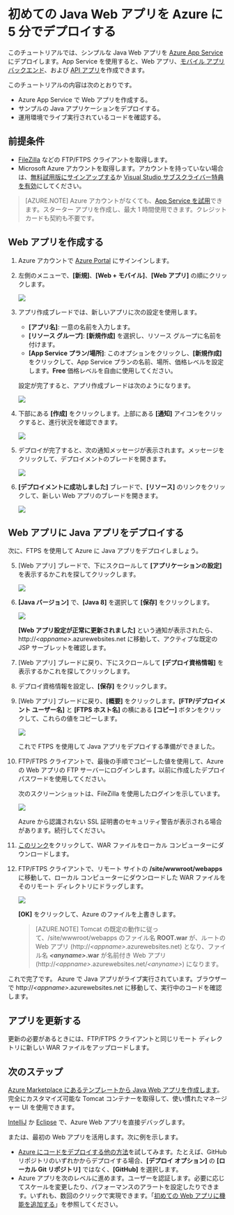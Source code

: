<properties 
	pageTitle="初めての Java Web アプリを Azure に 5 分でデプロイする | Microsoft Azure" 
	description="サンプル アプリをデプロイして、App Service での Web アプリの実行がいかに簡単であるかを説明します。実際の開発を速やかに開始し、すぐに成果を確認できます。" 
	services="app-service\web"
	documentationCenter=""
	authors="cephalin"
	manager="wpickett"
	editor=""
/>

<tags
	ms.service="app-service-web"
	ms.workload="web"
	ms.tgt_pltfrm="na"
	ms.devlang="na"
	ms.topic="hero-article"
	ms.date="09/16/2016" 
	ms.author="cephalin"
/>
	
# 初めての Java Web アプリを Azure に 5 分でデプロイする

このチュートリアルでは、シンプルな Java Web アプリを [Azure App Service](../app-service/app-service-value-prop-what-is.md) にデプロイします。App Service を使用すると、Web アプリ、[モバイル アプリ バックエンド](/documentation/learning-paths/appservice-mobileapps/)、および [API アプリ](../app-service-api/app-service-api-apps-why-best-platform.md)を作成できます。

このチュートリアルの内容は次のとおりです。

- Azure App Service で Web アプリを作成する。
- サンプルの Java アプリケーションをデプロイする。
- 運用環境でライブ実行されているコードを確認する。

## 前提条件

- [FileZilla](https://filezilla-project.org/) などの FTP/FTPS クライアントを取得します。
- Microsoft Azure アカウントを取得します。アカウントを持っていない場合は、[無料試用版にサインアップする](/pricing/free-trial/?WT.mc_id=A261C142F)か [Visual Studio サブスクライバー特典を有効](/pricing/member-offers/msdn-benefits-details/?WT.mc_id=A261C142F)にしてください。

>[AZURE.NOTE] Azure アカウントがなくても、[App Service を試用](http://go.microsoft.com/fwlink/?LinkId=523751)できます。スターター アプリを作成し、最大 1 時間使用できます。クレジット カードも契約も不要です。

<a name="create"></a>
## Web アプリを作成する

1. Azure アカウントで [Azure Portal](https://portal.azure.com) にサインインします。

2. 左側のメニューで、**[新規]**、**[Web + モバイル]**、**[Web アプリ]** の順にクリックします。

    ![](./media/app-service-web-get-started-languages/create-web-app-portal.png)

3. アプリ作成ブレードでは、新しいアプリに次の設定を使用します。

    - **[アプリ名]**: 一意の名前を入力します。
    - **[リソース グループ]**: **[新規作成]** を選択し、リソース グループに名前を付けます。
    - **[App Service プラン/場所]**: このオプションをクリックし、**[新規作成]** をクリックして、App Service プランの名前、場所、価格レベルを設定します。**Free** 価格レベルを自由に使用してください。

    設定が完了すると、アプリ作成ブレードは次のようになります。

    ![](./media/app-service-web-get-started-languages/create-web-app-settings.png)

3. 下部にある **[作成]** をクリックします。上部にある **[通知]** アイコンをクリックすると、進行状況を確認できます。

    ![](./media/app-service-web-get-started-languages/create-web-app-started.png)

4. デプロイが完了すると、次の通知メッセージが表示されます。メッセージをクリックして、デプロイメントのブレードを開きます。

    ![](./media/app-service-web-get-started-languages/create-web-app-finished.png)

5. **[デプロイメントに成功しました]** ブレードで、**[リソース]** のリンクをクリックして、新しい Web アプリのブレードを開きます。

    ![](./media/app-service-web-get-started-languages/create-web-app-resource.png)

## Web アプリに Java アプリをデプロイする

次に、FTPS を使用して Azure に Java アプリをデプロイしましょう。

5. [Web アプリ] ブレードで、下にスクロールして **[アプリケーションの設定]** を表示するかこれを探してクリックします。

    ![](./media/app-service-web-get-started-languages/set-java-application-settings.png)

6. **[Java バージョン]** で、**[Java 8]** を選択して **[保存]** をクリックします。

    ![](./media/app-service-web-get-started-languages/set-java-application-settings.png)

    **[Web アプリ設定が正常に更新されました]** という通知が表示されたら、http://*&lt;appname>*.azurewebsites.net に移動して、アクティブな既定の JSP サーブレットを確認します。

7. [Web アプリ] ブレードに戻り、下にスクロールして **[デプロイ資格情報]** を表示するかこれを探してクリックします。

8. デプロイ資格情報を設定し、**[保存]** をクリックします。

7. [Web アプリ] ブレードに戻り、**[概要]** をクリックします。**[FTP/デプロイメント ユーザー名]** と **[FTPS ホスト名]** の横にある **[コピー]** ボタンをクリックして、これらの値をコピーします。

    ![](./media/app-service-web-get-started-languages/get-ftp-url.png)

    これで FTPS を使用して Java アプリをデプロイする準備ができました。

8. FTP/FTPS クライアントで、最後の手順でコピーした値を使用して、Azure の Web アプリの FTP サーバーにログインします。以前に作成したデプロイ パスワードを使用してください。

    次のスクリーンショットは、FileZilla を使用したログインを示しています。

    ![](./media/app-service-web-get-started-languages/filezilla-login.png)

    Azure から認識されない SSL 証明書のセキュリティ警告が表示される場合があります。続行してください。

9. [このリンク](https://github.com/Azure-Samples/app-service-web-java-get-started/raw/master/webapps/ROOT.war)をクリックして、WAR ファイルをローカル コンピューターにダウンロードします。

9. FTP/FTPS クライアントで、リモート サイトの **/site/wwwroot/webapps** に移動して、ローカル コンピューターにダウンロードした WAR ファイルをそのリモート ディレクトリにドラッグします。

    ![](./media/app-service-web-get-started-languages/transfer-war-file.png)

    **[OK]** をクリックして、Azure のファイルを上書きします。

    >[AZURE.NOTE] Tomcat の既定の動作に従って、/site/wwwroot/webapps のファイル名 **ROOT.war** が、ルートの Web アプリ (http://*&lt;appname>*.azurewebsites.net) となり、ファイル名 ***&lt;anyname>*.war** が名前付き Web アプリ (http://*&lt;appname>*.azurewebsites.net/*&lt;anyname>*) になります。

これで完了です。 Azure で Java アプリがライブ実行されています。ブラウザーで http://*&lt;appname>*.azurewebsites.net に移動して、実行中のコードを確認します。

## アプリを更新する

更新の必要があるときには、FTP/FTPS クライアントと同じリモート ディレクトリに新しい WAR ファイルをアップロードします。

## 次のステップ

[Azure Marketplace にあるテンプレートから Java Web アプリを作成します](app-service-web-java-get-started.md#marketplace)。完全にカスタマイズ可能な Tomcat コンテナーを取得して、使い慣れたマネージャー UI を使用できます。

[IntelliJ](app-service-web-debug-java-web-app-in-intellij.md) か [Eclipse](app-service-web-debug-java-web-app-in-eclipse.md) で、Azure Web アプリを直接デバッグします。

または、最初の Web アプリを活用します。次に例を示します。

- [Azure にコードをデプロイする他の方法](../app-service-web/web-sites-deploy.md)を試してみます。たとえば、GitHub リポジトリのいずれかからデプロイする場合、**[デプロイ オプション]** の **[ローカル Git リポジトリ]** ではなく、**[GitHub]** を選択します。
- Azure アプリを次のレベルに進めます。ユーザーを認証します。必要に応じてスケールを変更したり、パフォーマンスのアラートを設定したりできます。いずれも、数回のクリックで実現できます。「[初めての Web アプリに機能を追加する](app-service-web-get-started-2.md)」を参照してください。

<!---HONumber=AcomDC_0920_2016-->